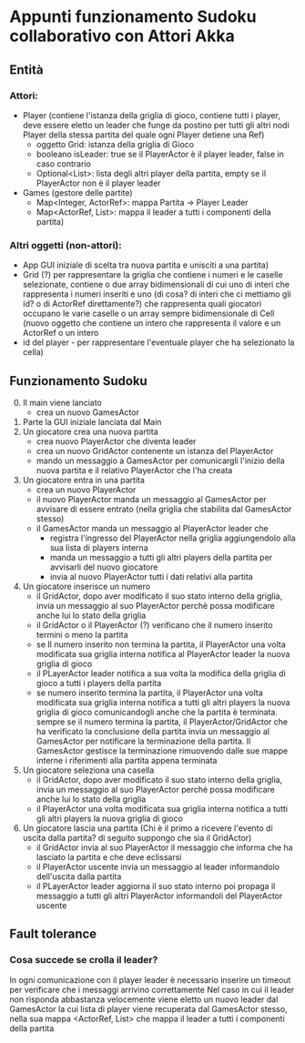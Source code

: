# Appunti funzionamento Sudoku collaborativo con Attori Akka 
## Entità
### Attori:
- Player (contiene l'istanza della griglia di gioco, contiene tutti i player, deve essere eletto un leader che funge 
da postino per tutti gli altri nodi Player della stessa partita del quale ogni Player detiene una Ref)
  - oggetto Grid: istanza della griglia di Gioco
  - booleano isLeader: true se il PlayerActor è il player leader, false in caso contrario
  - Optional<List<ActorRef>>: lista degli altri player della partita, empty se il PlayerActor non è il player leader
- Games (gestore delle partite)
  - Map<Integer, ActorRef>: mappa Partita -> Player Leader
  - Map<ActorRef, List<ActorRef>>: mappa il leader a tutti i componenti della partita)

### Altri oggetti (non-attori):
- App GUI iniziale di scelta tra nuova partita e unisciti a una partita)
- Grid (?) per rappresentare la griglia che contiene i numeri e le caselle selezionate, contiene o due array
bidimensionali di cui uno di interi che rappresenta i numeri inseriti e uno (di cosa? di interi che ci mettiamo gli id?
o di ActorRef direttamente?) che rappresenta quali giocatori occupano le varie caselle
o un array sempre bidimensionale di Cell (nuovo oggetto che contiene un intero che rappresenta il valore e un ActorRef o un intero
- id del player - per rappresentare l'eventuale player che ha selezionato la cella)

## Funzionamento Sudoku
0. Il main viene lanciato 
   - crea un nuovo GamesActor
1. Parte la GUI iniziale lanciata dal Main
2. Un giocatore crea una nuova partita
   - crea nuovo PlayerActor che diventa leader
   - crea un nuovo GridActor contenente un istanza del PlayerActor
   - mando un messaggio a GamesActor per comunicargli l'inizio della nuova partita e il relativo PlayerActor che l'ha creata
3. Un giocatore entra in una partita
   - crea un nuovo PlayerActor
   - il nuovo PlayerActor manda un messaggio al GamesActor per avvisare di essere entrato 
   (nella griglia che stabilita dal GamesActor stesso)
   - il GamesActor manda un messaggio al PlayerActor leader che
       - registra l'ingresso del PlayerActor nella griglia aggiungendolo alla sua lista di players interna
       - manda un messaggio a tutti gli altri players della partita per avvisarli del nuovo giocatore
       - invia al nuovo PlayerActor tutti i dati relativi alla partita
4. Un giocatore inserisce un numero
   - il GridActor, dopo aver modificato il suo stato interno della griglia, invia un messaggio al suo PlayerActor 
   perchè possa modificare anche lui lo stato della griglia
   - il GridActor o il PlayerActor (?) verificano che il numero inserito termini o meno la partita
   - se Il numero inserito non termina la partita, il PlayerActor una volta modificata sua griglia interna notifica 
   al PlayerActor leader la nuova griglia di gioco
   - il PLayerActor leader notifica a sua volta la modifica della griglia di gioco a tutti i players della partita
   - se numero inserito termina la partita, il PlayerActor una volta modificata sua griglia interna notifica
   a tutti gli altri players la nuova griglia di gioco comunicandogli anche che la partita è terminata. sempre 
   se il numero termina la partita, il PlayerActor/GridActor che ha verificato la conclusione della partita
   invia un messaggio al GamesActor per notificare la terminazione della partita. Il GamesActor gestisce la terminazione
   rimuovendo dalle sue mappe interne i riferimenti alla partita appena terminata
5. Un giocatore seleziona una casella
   - il GridActor, dopo aver modificato il suo stato interno della griglia, invia un messaggio al suo PlayerActor
   perchè possa modificare anche lui lo stato della griglia
   - il PlayerActor una volta modificata sua griglia interna notifica a tutti gli altri players la nuova griglia di gioco
6. Un giocatore lascia una partita 
(Chi è il primo a ricevere l'evento di uscita dalla partita? di seguito suppongo che sia il GridActor)
   - il GridActor invia al suo PlayerActor il messaggio che informa che ha lasciato la partita e che deve eclissarsi
   - il PlayerActor uscente invia un messaggio al leader informandolo dell'uscita dalla partita
   - il PLayerActor leader aggiorna il suo stato interno poi propaga il messaggio a tutti gli altri PlayerActor 
   informandoli del PlayerActor uscente

## Fault tolerance
### Cosa succede se crolla il leader?
In ogni comunicazione con il player leader è necessario inserire un timeout per verificare che i messaggi arrivino correttamente
Nel caso in cui il leader non risponda abbastanza velocemente viene eletto un nuovo leader dal GamesActor la cui lista di player
viene recuperata dal GamesActor stesso, nella sua mappa <ActorRef, List<ActorRef>> che mappa il leader a tutti i componenti della partita
